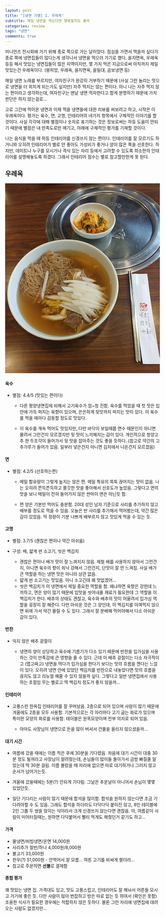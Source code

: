 ```yaml
---
layout: post
title: "[냉면 기행] 1. 우레옥"
subtitle: 매일 냉면을 먹는다면 행복할지도 몰라
categories: review
tags: "냉면"
comments: true
---
```

미니언즈 전시회에 가기 위해 종로 쪽으로 가는 날이었다. 점심을 가면서 먹을까 싶다가 종로 쪽에 냉면집들이 많다는게 생각나서 냉면을 먹으러 가기로 했다. 을지면옥, 우레옥 등등 해서 맛있는 냉면집들이 많은 지역이지만, 몇 가지 먹은 지금으로써 아직까지 제일 맛있는건 우레옥이다.  (봉피앙, 우레옥, 을지면옥, 을밀대, 곰보냉면 등)   

매일 냉면 노래를 부르지만, 여자친구가 완강히 거부하기 때문에 (사실 그런 놀리는 맛으로 냉면을 더 외치게 되는가도 싶지만) 자주 먹지는 않는 편이다. 아니 나는 자주 먹지 않는 편이라고 생각하는데, 여자친구는 맨날 냉면 먹자한다고 할게 분명하기 때문에 가치 판단은 하지 않는걸로...

고로 그간에 먹어온 냉면과 이제 먹을 냉면들에 대한 리뷰를 써보려고 하고, 시작은 이 우레옥이다. 평가는 육수, 면, 고명, 인테리어의 네가지 항목에서 구체적인 이야기를 할 것이다. 사실 각각에 대해 별점이나 숫자로 표기하는 것은 정보로써는 하등 도움이 안되기 때문에 별점은 내 만족도로만 매기고, 아래에 구체적인 평가를 기재할 것이다. 

나는 음식을 먹을 때 하등 인테리어를 신경쓰지 않는 편이다. 인테리어를 잘 모르기도 하거니와 오히려 인테리어가 별로 안 좋아도 가성비가 좋거나 양이 많은 쪽을 선호한다. 하지만, 데이트나 누구를 모시거나 격식 있는 자리 등에서 고려할 수 있도록 최소한의 인테리어를 설명해놓도록 하겠다. 그래서 인테리어 점수는 별로 참고할만한게 못 된다.



## 우레옥

![oreok1](/assets/img/2019-12-15-oreok-1.jpg)



#### 육수 

* 별점: 4.4/5 (맛있는 편이다)
  * 다른 평양냉면집에 비해서 고기육수가 엄~청 진함. 육수를 먹었을 때 첫 맛은 입안에 가득 퍼지는 육향이 있으며, 은은하게 뒷맛까지 퍼지는 맛이 있다. 이 육수를 먹을 때마다 감동할 정도로 맛있다.

  * 이 육수를 계속 먹어도 맛있지만, 다만 바닥이 보일때쯤 면수 때문인지 아니면 물려서 그런건지 모르겠지만 뒷 맛이 느끼해지는 감이 있다. 개인적으로 청양고추 한 두조각이 들어가서 뒷 맛을 잡아주는 것도 좋을 듯하다. (참고로 약간의 고추가루가 들어가 있음. 일부러 넣은건지 아니면 김치에서 나온건지 모르겠음)

    

#### 면

* 별점: 4.2/5 (선호하는편)

  * 메밀 함유량이 그렇게 높지는 않은 편. 메밀 특유의 뚝뚝 끊어지는 맛이 없음. 나는 오히려 쫀득쫀득하고 쫄깃한 맛을 좋아해서 선호도가 높았음. 그렇다고 면의 맛을 보니 메밀이 전혀 들어가지 않은 싼마이 면은 아닌듯 함.

  * 면 양은 기본만 먹어도 충분함.  20대 성인 남자 기준으로 사리를 추가하지 않고 배부를 정도로 먹을 수 있음. 오늘은 반 사리를 추가해서 먹어봤는데, 약간 많은 감이 있었음. 딱 정량이 기분 나쁘게 배부르지 않고 맛있게 먹을 수 있는 듯.

    

#### 고명

* 별점: 3.7/5 (괜찮은 편이나 약간 아쉬움)

* 구성: 배, 얇게 썬 소고기, 씻은 백김치

  * 괜찮은 편이나 배가 맛이 잘 느껴지지 않음. 제철 배를 사용하지 않아서 그런건지, 아니면 육수의 향이 워낙 강해서 그런건지, 단맛이 잘 안 느껴짐. 사실 배가 큰 역할을 하는 냉면 맛은 아니라 상관 없음.
  * 얇게 썬 소고기는 맛있음. 아니 소고긴데 왜 맛없겠어...
  * 씻은 백김치가 이 냉면에서 제일 중요한 역할을 함. 왜냐하면 육향은 강한데 느끼하고, 면은 양이 많기 때문에 입맛을 씻어내줄 재료가 필요한데 그 역할을 이 백김치가 한다. 배추의 상태도 괜찮고, 육수와 배추의 맛이 어울려서 입가심 역할을 굉장히 잘 해준다. 다만 아쉬운 것은 그 양인데, 이 백김치를 아껴먹지 않으면 뒤에 가서 약간 물릴 수 도 있다. 그래서 잘 분배해 먹어야해서 다소 아쉬운 감이 있다.

  

#### 반찬

* 익지 않은 배추 겉절이

  * 냉면의 양이 상당하고 육수에 기름기가 다소 있기 때문에 반찬을 입가심을 사용하는 것이 만족감에 큰 영향을 줄 수 있다. 근데 이 배추 겉절이는 다소 자극적이고 (맵고짜고) 냉면을 먹다가 입가심을 한다기 보다는 맛의 흐름을 깬다는 느낌이 있다. 오히려 냉면 안에 있었던 백김치를 반찬으로 내놓았다면 맛의 흐름을 끊지도 않고 리뉴얼 해줄 수 있지 않을까 싶다. 그렇다고 일반 냉면집에서 사용하는 초절임 무는 별로고 딱 백김치 정도가 좋지 않을까...

    

#### 인테리어 

* 고풍스런 한옥집 인테리어를 잘 꾸며놨음. 2층으로 되어 있으며 사람이 많기 때문에 겨울에도 2층을 모두 사용함. 기본적으로는 각 자리마다 고기 굽는 화로가 있으며 특이한 모양의 화로를 사용함. 테이블은 원목모양이며 전부 의자로 되어 있음.

  * 아마도 사장님이 냉면으로 돈을 많이 버셔서 건물을 올리지 않으셨을까...

  

#### 대기 시간

* 여름에 갔을 때에는 이름 적은 후에 30분을 기다렸음. 처음에 대기 시간이 대충 30분 정도 될꺼라고 사장님이 알려줬는데, 손님들이 많이들 돌아가서 금방 빠질줄 알았는데 딱 30분 걸림. 이름 불렀을 때 자리에 없으면 따로 대기하거나 그러지 않고 순서가 넘어가는듯. 

* 겨울에 갔을때에는 5분(?) 안되게 기다림. 그날은 추운날이 아니어서 손님이 몇몇 있었던듯. 

* 일단 기다리는 사람이 많기 때문에 합석을 많이함. 합석을 원하지 않는다면 조금 기다려야할 수 도 있음. 그래도 합석을 하더라도 다닥다닥 붙이진 않고, 8인 테이블에 2인 그룹 두 쌍을 앉히는 식이라서 크게 신경쓰지 않는다면 괜찮음.  아, 여름같이 사람이 미어터질때는, 원하면 다닥붙어서 빨리 먹게도 해줬던거 같기도 하고...

  

#### 가격

* 물냉면/비빔냉면/온면 14,000원
* 사리추가 절반/하나 4,000원/8,000원 
* 불고기 33,000원 
* 한우(?) 51,000원 - 안먹어서 잘 모름... 여튼 고기를 비싸게 팔더라...
* 참고로 주문하면 **선불**로 결제함



#### 종합 평가

꽤 맛있는 냉면 집. 가격대도 있고, 맛도 고풍스럽고, 인테리어도 잘 해놔서 어른들 모시고 가기에 좋은 듯. 다만 사람이 많아 번잡하고 방은 따로 없는 듯 하여서 (확인은 못함) 조용한 식사가 필요한 경우에는 적합하지 않은 듯하다. 물론 그런 자리에 냉면집에 데려오는 사람도 없겠지만...





